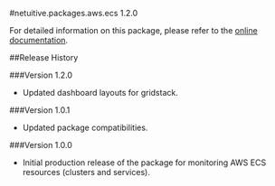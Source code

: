 #netuitive.packages.aws.ecs 1.2.0

For detailed information on this package, please refer to the [online documentation](https://help.netuitive.com/Content/Integrations/aws.htm).

##Release History

###Version 1.2.0

* Updated dashboard layouts for gridstack.

###Version 1.0.1

* Updated package compatibilities.

###Version 1.0.0

* Initial production release of the package for monitoring AWS ECS resources (clusters and services).
